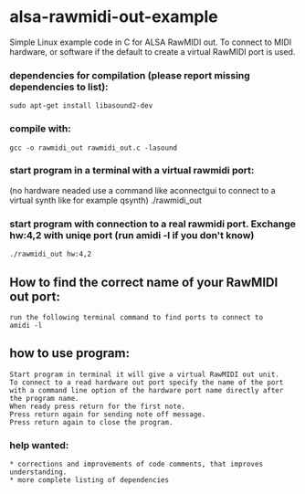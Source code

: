 # alsa-rawmidi-out-example
Simple Linux example code in C for ALSA RawMIDI out. To connect to MIDI hardware, or software if the default to create a virtual RawMIDI port is used.

### dependencies for compilation (please report missing dependencies to list):
	sudo apt-get install libasound2-dev
 
### compile with: 
	gcc -o rawmidi_out rawmidi_out.c -lasound

### start program in a terminal with a virtual rawmidi port: 
(no hardware neaded use a command like aconnectgui to connect to a virtual synth like for example qsynth)
	./rawmidi_out

### start program with connection to a real rawmidi port. Exchange hw:4,2 with uniqe port (run amidi -l if you don't know) 
	./rawmidi_out hw:4,2

## How to find the correct name of your RawMIDI out port:
	run the following terminal command to find ports to connect to
	amidi -l
	
## how to use program:
 	Start program in terminal it will give a virtual RawMIDI out unit.
	To connect to a read hardware out port specify the name of the port
	with a command line option of the hardware port name directly after
 	the program name.
	When ready press return for the first note.
	Press return again for sending note off message.
	Press return again to close the program.

### help wanted:
 	* corrections and improvements of code comments, that improves understanding.
	* more complete listing of dependencies	



